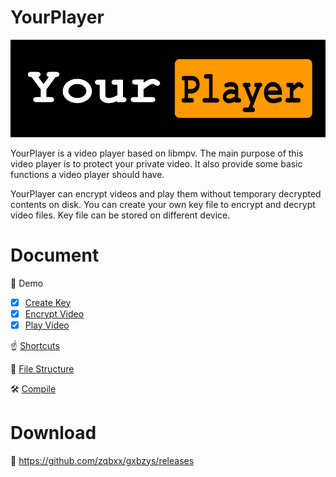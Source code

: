# YourPlayer
![YourPlayer](doc/images/yourplayerlogo.png "YourPlayer")


YourPlayer is a video player based on libmpv. 
The main purpose of this video player is to protect your private video. It also provide some basic functions a video player should have. 

YourPlayer can encrypt videos and play them without temporary decrypted contents on disk. 
You can create your own key file to encrypt and decrypt video files. Key file can be stored on different device.

# Document

:movie_camera: Demo 

- [x] [Create Key](doc/CreateKey.md)
- [x] [Encrypt Video](doc/EncryptVideo.md)
- [x] [Play Video](doc/PlayEncryptedVideo.md)

:point_up:  [Shortcuts](doc/Shortcuts.md)


:bricks: [File Structure](doc/file_structure.md)

:hammer_and_wrench: [Compile](doc/compile.md)

# Download
:link: https://github.com/zqbxx/gxbzys/releases
